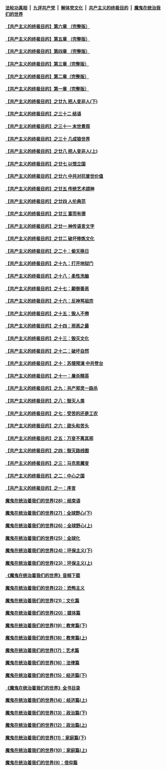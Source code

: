 ####  [法轮功真相](../../../../basic/blob/master/README.md?t=05182301) &nbsp;|&nbsp; [九评共产党](../../../../9ping.md/blob/master/README.md?t=05182301) &nbsp;|&nbsp; [解体党文化](../../../../jtdwh.md/blob/master/README.md?t=05182301)  &nbsp;|&nbsp; [共产主义的终极目的](../../../../gczydzjmd.md/blob/master/README.md?t=05182301) &nbsp;|&nbsp; [魔鬼在统治我们的世界](../../../../mgztzwmdsj.md/blob/master/README.md?t=05182301) 

#### [【共产主义的终极目的】第六章 （完整版）](../pages/nsc422/n11428913.md?t=05182301) 

#### [【共产主义的终极目的】第五章 （完整版）](../pages/nsc422/n11428912.md?t=05182301) 

#### [【共产主义的终极目的】第四章 （完整版）](../pages/nsc422/n11428907.md?t=05182301) 

#### [【共产主义的终极目的】第三章（完整版）](../pages/nsc422/n11428848.md?t=05182301) 

#### [【共产主义的终极目的】第二章（完整版）](../pages/nsc422/n11428831.md?t=05182301) 

#### [【共产主义的终极目的】第一章（完整版）](../pages/nsc422/n11417651.md?t=05182301) 

#### [【共产主义的终极目的】之廿九 把人变非人(下)](../pages/nsc422/n11344140.md?t=05182301) 

#### [【共产主义的终极目的】之三十二 结语](../pages/nsc422/n11360535.md?t=05182301) 

#### [【共产主义的终极目的】之三十一 末世景观](../pages/nsc422/n11351129.md?t=05182301) 

#### [【共产主义的终极目的】之三十 几成狼世界](../pages/nsc422/n11348280.md?t=05182301) 

#### [【共产主义的终极目的】之廿八 把人变非人(上)](../pages/nsc422/n11340492.md?t=05182301) 

#### [【共产主义的终极目的】之廿七 以恨立国](../pages/nsc422/n11336944.md?t=05182301) 

#### [【共产主义的终极目的】之廿六 中共对抗普世价值](../pages/nsc422/n11324785.md?t=05182301) 

#### [【共产主义的终极目的】之廿五 传统艺术颂神](../pages/nsc422/n11296396.md?t=05182301) 

#### [【共产主义的终极目的】之廿四 人伦典范](../pages/nsc422/n11296397.md?t=05182301) 

#### [【共产主义的终极目的】之廿三 富而有德](../pages/nsc422/n11283598.md?t=05182301) 

#### [【共产主义的终极目的】之廿一 神传语言文字](../pages/nsc422/n11263265.md?t=05182301) 

#### [【共产主义的终极目的】之廿二 破坏修炼文化](../pages/nsc422/n11245728.md?t=05182301) 

#### [【共产主义的终极目的】之二十：偷天换日](../pages/nsc422/n11238846.md?t=05182301) 

#### [【共产主义的终极目的】之十九：打开地狱门](../pages/nsc422/n11206376.md?t=05182301) 

#### [【共产主义的终极目的】之十八：柔性洗脑](../pages/nsc422/n11199994.md?t=05182301) 

#### [【共产主义的终极目的】之十七：颠倒善恶](../pages/nsc422/n11179782.md?t=05182301) 

#### [【共产主义的终极目的】之十六：反神骂祖宗](../pages/nsc422/n11166798.md?t=05182301) 

#### [【共产主义的终极目的】之十五：毁人不倦](../pages/nsc422/n11166792.md?t=05182301) 

#### [【共产主义的终极目的】之十四：邪恶之最](../pages/nsc422/n11150249.md?t=05182301) 

#### [【共产主义的终极目的】之十三：毁灭文化](../pages/nsc422/n11135227.md?t=05182301) 

#### [【共产主义的终极目的】之十二：破坏自然](../pages/nsc422/n11135214.md?t=05182301) 

#### [【共产主义的终极目的】之十：苏俄预演 中共登台](../pages/nsc422/n11118424.md?t=05182301) 

#### [【共产主义的终极目的】之十一：屠杀精英](../pages/nsc422/n11118442.md?t=05182301) 

#### [【共产主义的终极目的】之九：共产邪灵一路杀](../pages/nsc422/n11114139.md?t=05182301) 

#### [【共产主义的终极目的】之八：毁灭人类](../pages/nsc422/n11108503.md?t=05182301) 

#### [【共产主义的终极目的】之七：受苦的还是工农](../pages/nsc422/n11101809.md?t=05182301) 

#### [【共产主义的终极目的】之六：甜头和苦头](../pages/nsc422/n11096971.md?t=05182301) 

#### [【共产主义的终极目的】之五：万变不离其邪](../pages/nsc422/n11091285.md?t=05182301) 

#### [【共产主义的终极目的】之四：毁灭路线图](../pages/nsc422/n11086284.md?t=05182301) 

#### [【共产主义的终极目的】之三：马克思魔变](../pages/nsc422/n11061941.md?t=05182301) 

#### [【共产主义的终极目的】之二：中心之国](../pages/nsc422/n11047728.md?t=05182301) 

#### [【共产主义的终极目的】之一：序言](../pages/nsc422/n11086077.md?t=05182301) 

#### [魔鬼在统治着我们的世界(28)：结束语](../pages/nsc422/n10936246.md?t=05182301) 

#### [魔鬼在统治着我们的世界(27)：全球野心(下)](../pages/nsc422/n10928319.md?t=05182301) 

#### [魔鬼在统治着我们的世界(26)：全球野心(上)](../pages/nsc422/n10900318.md?t=05182301) 

#### [魔鬼在统治着我们的世界(25)：全球化](../pages/nsc422/n10788205.md?t=05182301) 

#### [魔鬼在统治着我们的世界(24)：环保主义(下)](../pages/nsc422/n10695307.md?t=05182301) 

#### [魔鬼在统治着我们的世界(23)：环保主义(上)](../pages/nsc422/n10688613.md?t=05182301) 

#### [《魔鬼在统治着我们的世界》音频下载](../pages/nsc422/n10635553.md?t=05182301) 

#### [魔鬼在统治着我们的世界(22)：恐怖主义](../pages/nsc422/n10614727.md?t=05182301) 

#### [魔鬼在统治着我们的世界(21)：文化篇](../pages/nsc422/n10597706.md?t=05182301) 

#### [魔鬼在统治着我们的世界(20)：媒体篇](../pages/nsc422/n10586579.md?t=05182301) 

#### [魔鬼在统治着我们的世界(19)：教育篇(下)](../pages/nsc422/n10564808.md?t=05182301) 

#### [魔鬼在统治着我们的世界(18)：教育篇(上)](../pages/nsc422/n10526970.md?t=05182301) 

#### [魔鬼在统治着我们的世界(17)：艺术篇](../pages/nsc422/n10499093.md?t=05182301) 

#### [魔鬼在统治着我们的世界(16)：法律篇](../pages/nsc422/n10485969.md?t=05182301) 

#### [魔鬼在统治着我们的世界(15)：经济篇(下)](../pages/nsc422/n10469975.md?t=05182301) 

#### [《魔鬼在统治着我们的世界》全书目录](../pages/nsc422/n10464261.md?t=05182301) 

#### [魔鬼在统治着我们的世界(14)：经济篇(上)](../pages/nsc422/n10457370.md?t=05182301) 

#### [魔鬼在统治着我们的世界(13)：政治篇(下)](../pages/nsc422/n10448270.md?t=05182301) 

#### [魔鬼在统治着我们的世界(12)：政治篇(上)](../pages/nsc422/n10444576.md?t=05182301) 

#### [魔鬼在统治着我们的世界(11)：家庭篇(下)](../pages/nsc422/n10440961.md?t=05182301) 

#### [魔鬼在统治着我们的世界(10)：家庭篇(上)](../pages/nsc422/n10435448.md?t=05182301) 

#### [魔鬼在统治着我们的世界(9)：信仰篇](../pages/nsc422/n10432159.md?t=05182301) 


